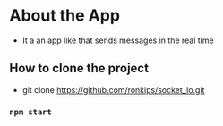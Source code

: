 # About the App
- It a an app like that sends messages in the real time



## How to clone the project

- git clone https://github.com/ronkips/socket_Io.git


### `npm start`

